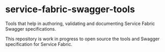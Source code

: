 # service-fabric-swagger-tools
Tools that help in authoring, validating and documenting Service Fabric Swagger specifications.

This repository is work in progress to open source the tools and Swagger specification for Service Fabric.
